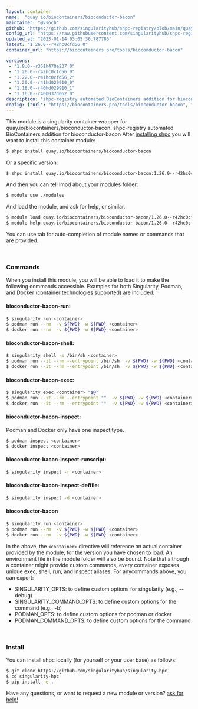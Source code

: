 ```yaml
---
layout: container
name:  "quay.io/biocontainers/bioconductor-bacon"
maintainer: "@vsoch"
github: "https://github.com/singularityhub/shpc-registry/blob/main/quay.io/biocontainers/bioconductor-bacon/container.yaml"
config_url: "https://raw.githubusercontent.com/singularityhub/shpc-registry/main/quay.io/biocontainers/bioconductor-bacon/container.yaml"
updated_at: "2023-01-14 03:05:36.787786"
latest: "1.26.0--r42hc0cfd56_0"
container_url: "https://biocontainers.pro/tools/bioconductor-bacon"

versions:
 - "1.8.0--r351h470a237_0"
 - "1.26.0--r42hc0cfd56_0"
 - "1.22.0--r41hc0cfd56_2"
 - "1.20.0--r41hd029910_0"
 - "1.18.0--r40hd029910_1"
 - "1.16.0--r40h037d062_0"
description: "shpc-registry automated BioContainers addition for bioconductor-bacon"
config: {"url": "https://biocontainers.pro/tools/bioconductor-bacon", "maintainer": "@vsoch", "description": "shpc-registry automated BioContainers addition for bioconductor-bacon", "latest": {"1.26.0--r42hc0cfd56_0": "sha256:93884ea1f691e5de3a9534d387407c08ec838e5ef92a375addf55af32ff6b8ab"}, "tags": {"1.8.0--r351h470a237_0": "sha256:e5c781d246e15de32735f03940a8b95a4b9a1592ed3d73d10fae1138c3abe75e", "1.26.0--r42hc0cfd56_0": "sha256:93884ea1f691e5de3a9534d387407c08ec838e5ef92a375addf55af32ff6b8ab", "1.22.0--r41hc0cfd56_2": "sha256:da59ba3e085e68d5f4bde0f201f533e556ae2b17d7ea31865aa3439f7fa9d6f4", "1.20.0--r41hd029910_0": "sha256:6e1e4219fa71ce5c3e30e9eea5e91dd6823cd6584842143ad4dc5c4c0998c5ce", "1.18.0--r40hd029910_1": "sha256:1aadf04c6d8a8149383901558e1df7797ca4959fb2ab9ee899cf86fe72e52a82", "1.16.0--r40h037d062_0": "sha256:3c32104ec41b42f8d2f58836bc7ed209ad280d144c17563a9f5b83ac1b122bb9"}, "docker": "quay.io/biocontainers/bioconductor-bacon"}
---
```


This module is a singularity container wrapper for quay.io/biocontainers/bioconductor-bacon.
shpc-registry automated BioContainers addition for bioconductor-bacon
After [installing shpc](#install) you will want to install this container module:


```bash
$ shpc install quay.io/biocontainers/bioconductor-bacon
```

Or a specific version:

```bash
$ shpc install quay.io/biocontainers/bioconductor-bacon:1.26.0--r42hc0cfd56_0
```

And then you can tell lmod about your modules folder:

```bash
$ module use ./modules
```

And load the module, and ask for help, or similar.

```bash
$ module load quay.io/biocontainers/bioconductor-bacon/1.26.0--r42hc0cfd56_0
$ module help quay.io/biocontainers/bioconductor-bacon/1.26.0--r42hc0cfd56_0
```

You can use tab for auto-completion of module names or commands that are provided.

<br>

### Commands

When you install this module, you will be able to load it to make the following commands accessible.
Examples for both Singularity, Podman, and Docker (container technologies supported) are included.

#### bioconductor-bacon-run:

```bash
$ singularity run <container>
$ podman run --rm  -v ${PWD} -w ${PWD} <container>
$ docker run --rm  -v ${PWD} -w ${PWD} <container>
```

#### bioconductor-bacon-shell:

```bash
$ singularity shell -s /bin/sh <container>
$ podman run --it --rm --entrypoint /bin/sh  -v ${PWD} -w ${PWD} <container>
$ docker run --it --rm --entrypoint /bin/sh  -v ${PWD} -w ${PWD} <container>
```

#### bioconductor-bacon-exec:

```bash
$ singularity exec <container> "$@"
$ podman run --it --rm --entrypoint ""  -v ${PWD} -w ${PWD} <container> "$@"
$ docker run --it --rm --entrypoint ""  -v ${PWD} -w ${PWD} <container> "$@"
```

#### bioconductor-bacon-inspect:

Podman and Docker only have one inspect type.

```bash
$ podman inspect <container>
$ docker inspect <container>
```

#### bioconductor-bacon-inspect-runscript:

```bash
$ singularity inspect -r <container>
```

#### bioconductor-bacon-inspect-deffile:

```bash
$ singularity inspect -d <container>
```



#### bioconductor-bacon

```bash
$ singularity run <container>
$ podman run --rm  -v ${PWD} -w ${PWD} <container>
$ docker run --rm  -v ${PWD} -w ${PWD} <container>
```


In the above, the `<container>` directive will reference an actual container provided
by the module, for the version you have chosen to load. An environment file in the
module folder will also be bound. Note that although a container
might provide custom commands, every container exposes unique exec, shell, run, and
inspect aliases. For anycommands above, you can export:

 - SINGULARITY_OPTS: to define custom options for singularity (e.g., --debug)
 - SINGULARITY_COMMAND_OPTS: to define custom options for the command (e.g., -b)
 - PODMAN_OPTS: to define custom options for podman or docker
 - PODMAN_COMMAND_OPTS: to define custom options for the command

<br>

### Install

You can install shpc locally (for yourself or your user base) as follows:

```bash
$ git clone https://github.com/singularityhub/singularity-hpc
$ cd singularity-hpc
$ pip install -e .
```

Have any questions, or want to request a new module or version? [ask for help!](https://github.com/singularityhub/singularity-hpc/issues)